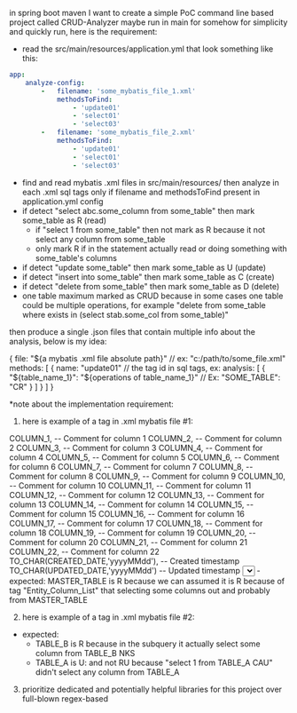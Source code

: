 in spring boot maven I want to create a simple PoC command line based project called CRUD-Analyzer maybe run in main for somehow for simplicity and quickly run, here is the requirement:

- read the src/main/resources/application.yml that look something like this:

```yml
app:
    analyze-config:
        -   filename: 'some_mybatis_file_1.xml'
            methodsToFind: 
                - 'update01'
                - 'select01'
                - 'select03'
        -   filename: 'some_mybatis_file_2.xml'
            methodsToFind: 
                - 'update01'
                - 'select01'
                - 'select03'
```

- find and read mybatis .xml files in src/main/resources/ then analyze in each .xml sql tags only if filename and methodsToFind present in application.yml config
- if detect "select abc.some_column from some_table" then mark some_table as R (read)
    + if "select 1 from some_table" then not mark as R because it not select any column from some_table
    + only mark R if in the statement actually read or doing something with some_table's columns
- if detect "update some_table" then mark some_table as U (update)
- if detect "insert into some_table" then mark some_table as C (create)
- if detect "delete from some_table" then mark some_table as D (delete)
- one table maximum marked as CRUD because in some cases one table could be multiple operations, for example "delete from some_table where exists in (select stab.some_col from some_table)"

then produce a single .json files that contain multiple info about the analysis, below is my idea:

{
    file: "${a mybatis .xml file absolute path}" // ex: "c:/path/to/some_file.xml"
    methods: [
        {
            name: "update01" // the tag id in sql tags, ex: <update id="update01">
            analysis: [
                {
                    "${table_name_1}": "${operations of table_name_1}" // Ex: "SOME_TABLE": "CR"
                }
            ]
        }
    ]
}

*note about the implementation requirement:
1. here is example of a tag in .xml mybatis file #1:
  <sql id="Entity_Column_List">
      COLUMN_1, -- Comment for column 1
    COLUMN_2, -- Comment for column 2
    COLUMN_3, -- Comment for column 3
    COLUMN_4, -- Comment for column 4
    COLUMN_5, -- Comment for column 5
    COLUMN_6, -- Comment for column 6
    COLUMN_7, -- Comment for column 7
    COLUMN_8, -- Comment for column 8
    COLUMN_9, -- Comment for column 9
    COLUMN_10, -- Comment for column 10
    COLUMN_11, -- Comment for column 11
    COLUMN_12, -- Comment for column 12
    COLUMN_13, -- Comment for column 13
    COLUMN_14, -- Comment for column 14
    COLUMN_15, -- Comment for column 15
    COLUMN_16, -- Comment for column 16
    COLUMN_17, -- Comment for column 17
    COLUMN_18, -- Comment for column 18
    COLUMN_19, -- Comment for column 19
    COLUMN_20, -- Comment for column 20
    COLUMN_21, -- Comment for column 21
    COLUMN_22, -- Comment for column 22
    TO_CHAR(CREATED_DATE,'yyyyMMdd'), -- Created timestamp
    TO_CHAR(UPDATED_DATE,'yyyyMMdd') -- Updated timestamp
  </sql>
  <select id="selectByKeyListForUpdate"
    parameterType="com.example.entity.MasterEntity"
    resultMap="MasterEntityResultMap">
    select
      <include refid="Entity_Column_List" />
    from
      MASTER_TABLE
    where (KEY_COL_1, KEY_COL_2, KEY_COL_3)
      IN
      <foreach item="item" index="index" collection="list" open="(" close=")">
        <if test="index%1000 == 0 and index!=0">) OR (KEY_COL_1, KEY_COL_2, KEY_COL_3) IN (</if>
        <if test="index%1000 != 0">,</if>
        (#{item.keyCol1,jdbcType=CHAR}, #{item.keyCol2,jdbcType=CHAR}, #{item.keyCol3,jdbcType=CHAR})
      </foreach>
    for update nowait
  </select>
- expected: MASTER_TABLE is R because we can assumed it is R because of <sql> tag "Entity_Column_List" that selecting some columns out and probably from MASTER_TABLE

2. here is example of a tag in .xml mybatis file #2:

  <update id="updatePattern01">
    <![CDATA[
    update TABLE_A
       set STATUS_CODE = '8'
          ,UPDATED_DATE = TO_CHAR(SYSDATE,'YYYYMMDD')
          ,UPDATED_TIME = TO_CHAR(SYSTIMESTAMP,'hh24missff6')
    where exists (
      select 1
      from TABLE_A CAU
      join (
        select
           to_char(add_months(to_date(concat(NKS.YEAR_COL,NKS.MONTH_COL), 'YYYYMM'),-1),'YYYYMM') as YM -- Year-Month
          ,NKS.DATE_COL -- Date column
        from TABLE_B NKS
        where NKS.CODE = '0001'
          and NKS.SCHEDULE_CODE = #{scdCode, jdbcType=CHAR}
          and NKS.DATE_TYPE = 'D0011'
      ) D0011
      on D0011.YM = CAU.CALC_MONTH
      where D0011.DATE_COL < #{businessDay, jdbcType=CHAR} -- Business day filter
        and CAU.STATUS_CODE = '0'
        and CAU.REG_NUMBER = TABLE_A.REG_NUMBER
    )
    ]]>
  </update>

- expected: 
    + TABLE_B is R because in the subquery it actually select some column from TABLE_B NKS
    + TABLE_A is U: and not RU because "select 1 from TABLE_A CAU" didn't select any column from TABLE_A


3. prioritize dedicated and potentially helpful libraries for this project over full-blown regex-based